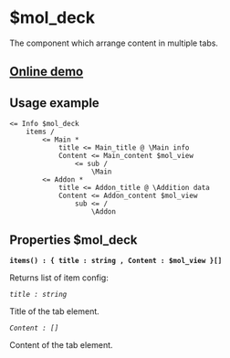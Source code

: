 # $mol_deck

The component which arrange content in multiple tabs.
 
## [Online demo](https://mol.js.org/app/demo/-/#demo=mol_deck)

## Usage example

```
<= Info $mol_deck
	items /
		<= Main *
			title <= Main_title @ \Main info
			Content <= Main_content $mol_view
				<= sub /
					\Main
		<= Addon *
			title <= Addon_title @ \Addition data
			Content <= Addon_content $mol_view
				sub <= /
					\Addon
```

## Properties $mol_deck

**`items() : { title : string , Content : $mol_view }[]`**

Returns list of item config:
 
*`title : string`*

Title of the tab element.

*`Content : []`*

Content of the tab element.

